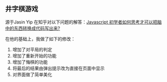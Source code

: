 ## 井字棋游戏

源于Jasin Yip 在知乎对以下问题的解答：[Javascript 初学者如何思考才可以把脑中的东西转换成代码写出来?](http://www.zhihu.com/question/27580342/answer/37209539)

在他的基础上，我做了如下的修改：

1. 增加了对平局的判定
2. 增加了重新开始的功能
3. 增加了悔棋的功能
4. 将最后的结果由弹出提示改为直接在页面中显示
5. 对界面做了简单美化
